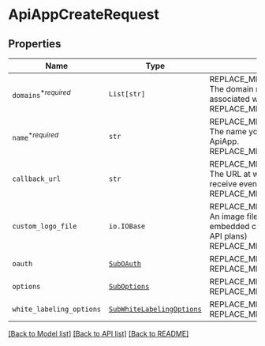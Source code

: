 # ApiAppCreateRequest



## Properties
Name | Type | Description | Notes
------------ | ------------- | ------------- | -------------
| `domains`<sup>*_required_</sup> | ```List[str]``` | REPLACE_ME_WITH_DESCRIPTION_BEGIN The domain names the ApiApp will be associated with. REPLACE_ME_WITH_DESCRIPTION_END |  |
| `name`<sup>*_required_</sup> | ```str``` | REPLACE_ME_WITH_DESCRIPTION_BEGIN The name you want to assign to the ApiApp. REPLACE_ME_WITH_DESCRIPTION_END |  |
| `callback_url` | ```str``` | REPLACE_ME_WITH_DESCRIPTION_BEGIN The URL at which the ApiApp should receive event callbacks. REPLACE_ME_WITH_DESCRIPTION_END |  |
| `custom_logo_file` | ```io.IOBase``` | REPLACE_ME_WITH_DESCRIPTION_BEGIN An image file to use as a custom logo in embedded contexts. (Only applies to some API plans) REPLACE_ME_WITH_DESCRIPTION_END |  |
| `oauth` | [```SubOAuth```](SubOAuth.md) | REPLACE_ME_WITH_DESCRIPTION_BEGIN  REPLACE_ME_WITH_DESCRIPTION_END |  |
| `options` | [```SubOptions```](SubOptions.md) | REPLACE_ME_WITH_DESCRIPTION_BEGIN  REPLACE_ME_WITH_DESCRIPTION_END |  |
| `white_labeling_options` | [```SubWhiteLabelingOptions```](SubWhiteLabelingOptions.md) | REPLACE_ME_WITH_DESCRIPTION_BEGIN  REPLACE_ME_WITH_DESCRIPTION_END |  |

[[Back to Model list]](../README.md#documentation-for-models) [[Back to API list]](../README.md#documentation-for-api-endpoints) [[Back to README]](../README.md)


